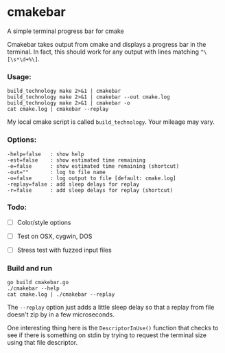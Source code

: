 cmakebar
========

A simple terminal progress bar for cmake

Cmakebar takes output from cmake and displays a progress bar in the terminal.
In fact, this should work for any output with lines matching `^\[\s*\d+%\]`.

### Usage:

    build_technology make 2>&1 | cmakebar
    build_technology make 2>&1 | cmakebar --out cmake.log
    build_technology make 2>&1 | cmakebar -o
    cat cmake.log | cmakebar --replay

My local cmake script is called `build_technology`.  Your mileage may vary.


### Options:
    
    -help=false   : show help
    -est=false    : show estimated time remaining
    -e=false      : show estimated time remaining (shortcut)
    -out=""       : log to file name
    -o=false      : log output to file [default: cmake.log]
    -replay=false : add sleep delays for replay
    -r=false      : add sleep delays for replay (shortcut)


### Todo:
- [ ] Color/style options
- [ ] Test on OSX, cygwin, DOS
- [ ] Stress test with fuzzed input files


### Build and run

```
go build cmakebar.go
./cmakebar --help
cat cmake.log | ./cmakebar --replay
```

The `--replay` option just adds a little sleep delay so that
a replay from file doesn't zip by in a few microseconds.

One interesting thing here is the `DescriptorInUse()` function
that checks to see if there is something on stdin by trying to
request the terminal size using that file descriptor.



